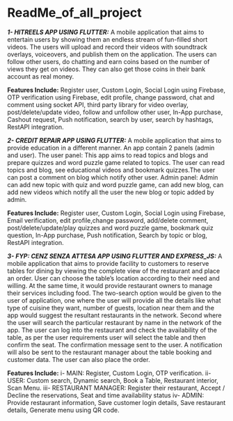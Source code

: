 # ReadMe_of_all_project

***1- HITREELS APP USING FLUTTER:*** A mobile application that aims to entertain users by showing them an endless stream of fun-filled short videos. The users will upload and record their videos with soundtrack overlays, voiceovers, and publish them on the application. The users can follow other users, do chatting and earn coins based on the number of views they get on videos. They can also get those coins in their bank account as real money.

**Features Include:** Register user, Custom Login, Social Login using Firebase, OTP verification using Firebase, edit profile, change password, chat and comment using socket API, third party library for video overlay, post/delete/update video, follow and unfollow other user, In-App purchase, Cashout request, Push notification, search by user, search by hashtags, RestAPI integration.

***2- CREDIT REPAIR APP USING FLUTTER:*** A mobile application that aims to provide education in a different manner. An app contain 2 panels (admin and user). 
The user panel: This app aims to read topics and blogs and prepare quizzes and word puzzle game related to topics. The user can read topics and blog, see educational videos and bookmark quizzes.The user can post a comment on blog which notify other user. 
Admin panel: Admin can add new topic with quiz and word puzzle game, can add new blog, can add new videos which notify all the user the new blog or topic added by admin.

**Features Include:** Register user, Custom Login, Social Login using Firebase, Email verification, edit profile,change password, add/delete comment, post/delete/update/play quizzes and word puzzle game, bookmark quiz question, In-App purchase, Push notification, Search by topic or blog, RestAPI integration.


***3- FYP: CENZ SENZA ATTESA APP USING FLUTTER AND EXPRESS_JS:*** A mobile application that aims to provide facility to customers to reserve tables for dining by viewing the complete view of the restaurant and place an order. User can choose the table’s location according to their need and willing. At the same time, it would provide restaurant owners to manage their services including food. The two-search option would be given to the user of application, one where the user will provide all the details like what type of cuisine they want, number of guests, location near them and the app would suggest the resultant restaurants in the network. Second where the user will search the particular restaurant by name in the network of the app. The user can log into the restaurant and check the availability of the table, as per the user requirements user will select the table and then confirm the seat. The confirmation message sent to the user. A notification will also be sent to the restaurant manager about the table booking and customer data. The user can also place the order.

**Features Include:** 
    i- MAIN: Register, Custom Login, OTP verification.
    ii- USER: Custom search, Dynamic search, Book a Table, Restaurant interior, Scan Menu.
    iii- RESTAURANT MANAGER: Register their restaurant, Accept / Decline the reservations, Seat and time availability status
    iv- ADMIN: Provide restaurant information, Save customer login details, Save restaurant details, Generate menu using QR code.
